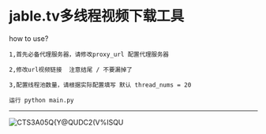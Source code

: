 # jable.tv多线程视频下载工具
how to use?

    1,首先必备代理服务器，请修改proxy_url 配置代理服务器

    2,修改url视频链接  注意结尾 / 不要漏掉了

    3,配置线程池数量，请根据实际配置填写 默认 thread_nums = 20

    运行 python main.py





-----
![CTS3A05Q{Y@QUDC2(V%ISQU](https://user-images.githubusercontent.com/50804820/228047120-a0a17e67-43d4-441b-a54c-ec9da0f9966b.png)

